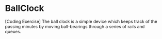 # BallClock
[Coding Exercise] The ball clock is a simple device which keeps track of the passing minutes by moving ball-bearings through a series of rails and queues.

